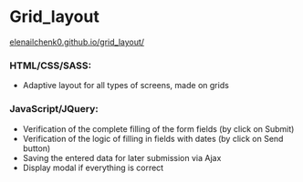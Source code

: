 # Grid_layout

[elenailchenk0.github.io/grid_layout/](elenailchenk0.github.io/grid_layout/)

### HTML/CSS/SASS:
- Adaptive layout for all types of screens, made on grids

### JavaScript/JQuery: 
- Verification of the complete filling of the form fields (by click on Submit)
- Verification of the logic of filling in fields with dates (by click on Send button)
- Saving the entered data for later submission via Ajax
- Display modal if everything is correct


